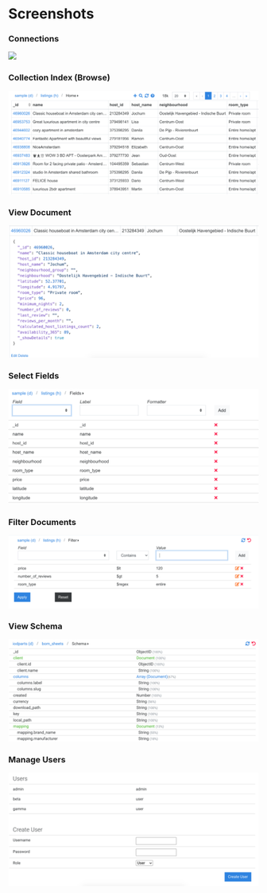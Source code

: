 # Screenshots

### Connections
<img src="screenshots/connect.png" />

### Collection Index (Browse)
<img src="screenshots/index.png" />

### View Document
<img src="screenshots/document.png" />

### Select Fields
<img src="screenshots/fields.png" />

### Filter Documents
<img src="screenshots/filter.png" />

### View Schema
<img src="screenshots/schema.png" />

### Manage Users
<img src="screenshots/users.png" />


